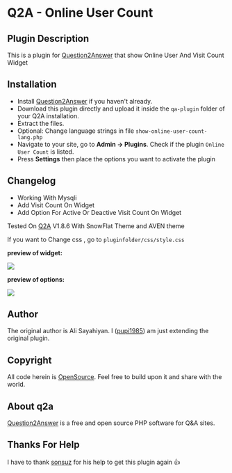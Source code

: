 # Q2A - Online User Count

Plugin Description
------------
This is a plugin for [Question2Answer](http://www.question2answer.org/) that show Online User And Visit Count Widget

Installation
------------

- Install [Question2Answer](http://www.question2answer.org/) if you haven't already.
- Download this plugin directly and upload it inside the `qa-plugin` folder of your Q2A installation.
- Extract the files.
- Optional: Change language strings in file ```show-online-user-count-lang.php```
- Navigate to your site, go to **Admin -> Plugins**. Check if the plugin ```Online User Count``` is listed.
- Press **Settings** then place the options you want to activate the plugin

Changelog
------------

- Working With Mysqli
- Add Visit Count On Widget
- Add Option For Active Or Deactive Visit Count On Widget

Tested On [Q2A](http://www.question2answer.org/) V1.8.6 With SnowFlat Theme and AVEN theme

If you want to Change css , go to `pluginfolder/css/style.css`
</p>
<b>preview of widget:</b>
</p>
<img src="http://196.221.149.40/img/OnlineUserCountWidget.jpg">
</p>
</p>
</p>
<b>preview of options:</b>
</p>
<img src="http://196.221.149.40/img/OnlineUserCount.jpg">

## Author

The original author is Ali Sayahiyan.
I ([pupi1985](https://www.question2answer.org/qa/user/pupi1985)) am just extending the original plugin.

Copyright
---------
All code herein is [OpenSource](http://www.gnu.org/licenses/gpl.html). Feel free to build upon it and share with the
world.

About q2a
---------
[Question2Answer](http://www.question2answer.org/) is a free and open source PHP software for Q&A sites.

Thanks For Help
---------
I have to thank [sonsuz](https://www.question2answer.org/qa/user/sonsuz) for his help to get this plugin again :+1:
